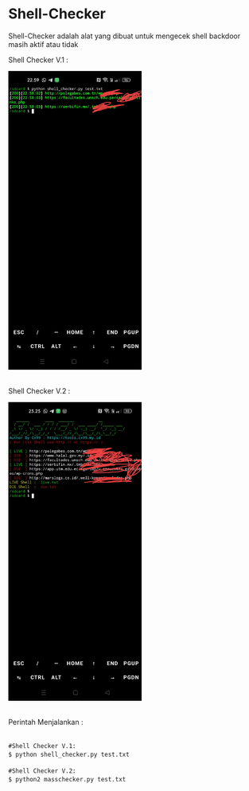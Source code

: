 # Shell-Checker
Shell-Checker adalah alat yang dibuat untuk mengecek shell backdoor masih aktif atau tidak

<p> Shell Checker V.1 :</p>
<img src="https://github.com/cexploit99/Shell-Checker/blob/main/v1.jpg" height="600"/>
<br><br>
<p> Shell Checker V.2 :</p>
<img src="https://github.com/cexploit99/Shell-Checker/blob/main/v2.jpg" height="600"/>
<br><br>

Perintah Menjalankan  :
```html

#Shell Checker V.1:
$ python shell_checker.py test.txt

#Shell Checker V.2:
$ python2 masschecker.py test.txt
